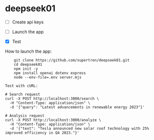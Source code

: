 # deepseek01
* [ ] Create api keys

* [ ] Launch the app

* [x] Test

How to launch the app:

```node
    git clone https://github.com/supertren/deepseek01.git
    cd deepseek01
    npm init -y
    npm install openai dotenv express
    node --env-file=.env server.mjs

Test with cURL:

# Search request
curl -X POST http://localhost:3000/search \
  -H "Content-Type: application/json" \
  -d '{"query": "Latest advancements in renewable energy 2023"}'

# Analysis request
curl -X POST http://localhost:3000/analyze \
  -H "Content-Type: application/json" \
  -d '{"text": "Tesla announced new solar roof technology with 25% improved efficiency in Q4 2023."}'
```
